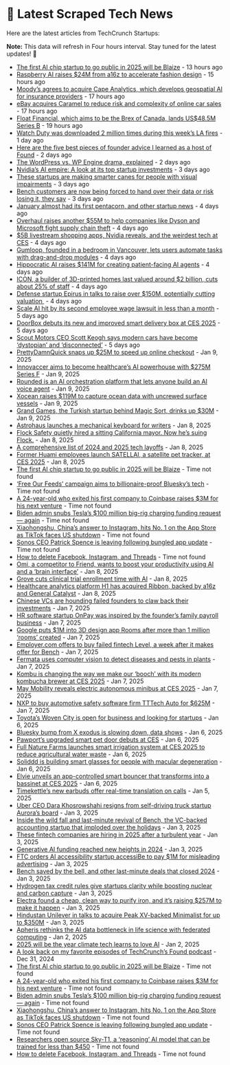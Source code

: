 
# 📰 Latest Scraped Tech News

Here are the latest articles from TechCrunch Startups:

**Note:** This data will refresh in Four hours interval. Stay tuned for the latest updates! 🔄
- [The first AI chip startup to go public in 2025 will be Blaize](https://techcrunch.com/2025/01/13/the-first-ai-chip-startup-to-go-public-in-2025-will-be-blaize/) - 13 hours ago
- [Raspberry AI raises $24M from a16z to accelerate fashion design](https://techcrunch.com/2025/01/13/raspberry-ai-raises-24m-from-a16z-to-accelerate-fashion-design/) - 15 hours ago
- [Moody’s agrees to acquire Cape Analytics, which develops geospatial AI for insurance providers](https://techcrunch.com/2025/01/13/moodys-agrees-to-acquire-cape-analytics-which-develops-geospatial-ai-for-insurance-providers/) - 17 hours ago
- [eBay acquires Caramel to reduce risk and complexity of online car sales](https://techcrunch.com/2025/01/13/ebay-acquires-caramel-to-reduce-risk-and-complexity-of-online-car-sales/) - 17 hours ago
- [Float Financial, which aims to be the Brex of Canada, lands US$48.5M Series B](https://techcrunch.com/2025/01/13/float-financial-which-aims-to-be-the-brex-of-canada-lands-us48-5m-series-b/) - 19 hours ago
- [Watch Duty was downloaded 2 million times during this week’s LA fires](https://techcrunch.com/2025/01/12/watch-duty-was-downloaded-2-million-times-during-this-weeks-la-fires/) - 1 day ago
- [Here are the five best pieces of founder advice I learned as a host of Found](https://techcrunch.com/2025/01/12/heres-the-five-best-pieces-of-founder-advice-i-learned-as-a-host-of-found/) - 2 days ago
- [The WordPress vs. WP Engine drama, explained](https://techcrunch.com/2025/01/12/wordpress-vs-wp-engine-drama-explained/) - 2 days ago
- [Nvidia’s AI empire: A look at its top startup investments](https://techcrunch.com/2025/01/11/nvidias-ai-empire-a-look-at-its-top-startup-investments/) - 3 days ago
- [These startups are making smarter canes for people with visual impairments](https://techcrunch.com/2025/01/10/these-startups-are-making-smarter-canes-for-people-with-visual-impairments/) - 3 days ago
- [Bench customers are now being forced to hand over their data or risk losing it, they say](https://techcrunch.com/2025/01/10/bench-customers-are-now-being-forced-to-hand-over-their-data-or-risk-losing-it-they-say/) - 3 days ago
- [January almost had its first pentacorn, and other startup news](https://techcrunch.com/2025/01/10/january-almost-had-its-first-pentacorn-and-other-startup-news/) - 4 days ago
- [Overhaul raises another $55M to help companies like Dyson and Microsoft fight supply chain theft](https://techcrunch.com/2025/01/10/overhaul-keeps-tabs-on-cargo-for-customers-like-microsoft-and-dyson/) - 4 days ago
- [$5B livestream shopping apps, Nvidia reveals, and the weirdest tech at CES](https://techcrunch.com/podcast/5b-livestream-shopping-apps-nvidia-reveals-and-the-weirdest-tech-at-ces/) - 4 days ago
- [Gumloop, founded in a bedroom in Vancouver, lets users automate tasks with drag-and-drop modules](https://techcrunch.com/2025/01/10/gumloop-founded-in-a-bedroom-in-vancouver-lets-users-automate-tasks-with-drag-and-drop-modules/) - 4 days ago
- [Hippocratic AI raises $141M for creating patient-facing AI agents](https://techcrunch.com/2025/01/09/hippocratic-ai-raises-141m-for-creating-patient-facing-ai-agents/) - 4 days ago
- [ICON, a builder of 3D-printed homes last valued around $2 billion, cuts about 25% of staff](https://techcrunch.com/2025/01/09/icon-a-builder-of-3d-printed-homes-last-valued-around-2-billion-cuts-about-25-of-staff/) - 4 days ago
- [Defense startup Epirus in talks to raise over $150M, potentially cutting valuation ](https://techcrunch.com/2025/01/09/defense-startup-epirus-in-talks-to-raise-over-150m-potentially-cutting-valuation/) - 4 days ago
- [Scale AI hit by its second employee wage lawsuit in less than a month](https://techcrunch.com/2025/01/09/scale-ai-hit-by-its-second-employee-wage-lawsuit-in-less-than-a-month/) - 5 days ago
- [DoorBox debuts its new and improved smart delivery box at CES 2025](https://techcrunch.com/2025/01/09/doorbox-debuts-its-new-and-improved-smart-delivery-box-at-ces-2025/) - 5 days ago
- [Scout Motors CEO Scott Keogh says modern cars have become ‘dystopian’ and ‘disconnected’](https://techcrunch.com/2025/01/09/scout-motors-ceo-scott-keogh-interview-ces-2025/) - 5 days ago
- [PrettyDamnQuick snaps up $25M to speed up online checkout](https://techcrunch.com/2025/01/09/prettydamnquick-snaps-up-25m-to-speed-up-online-checkout/) - Jan 9, 2025
- [Innovaccer aims to become healthcare’s AI powerhouse with $275M Series F](https://techcrunch.com/2025/01/09/innovaccer-aims-to-become-healthcares-ai-powerhouse-with-275m-series-f/) - Jan 9, 2025
- [Rounded is an AI orchestration platform that lets anyone build an AI voice agent](https://techcrunch.com/2025/01/09/rounded-is-an-ai-orchestration-platform-that-lets-anyone-build-an-ai-voice-agent/) - Jan 9, 2025
- [Xocean raises $119M to capture ocean data with uncrewed surface vessels](https://techcrunch.com/2025/01/09/xocean-raises-119m-to-capture-ocean-data-with-uncrewed-surface-vessels/) - Jan 9, 2025
- [Grand Games, the Turkish startup behind Magic Sort, drinks up $30M](https://techcrunch.com/2025/01/09/grand-games-the-turkish-gaming-startup-behind-pouring-game-magic-sort-drinks-up-30m/) - Jan 9, 2025
- [Astrohaus launches a mechanical keyboard for writers](https://techcrunch.com/2025/01/08/astrohaus-launches-a-mechanical-keyboard-for-writers/) - Jan 8, 2025
- [Flock Safety quietly hired a sitting California mayor. Now he’s suing Flock.](https://techcrunch.com/2025/01/08/flock-safety-quietly-hired-a-sitting-california-mayor-now-hes-suing-flock/) - Jan 8, 2025
- [A comprehensive list of 2024 and 2025 tech layoffs](https://techcrunch.com/2025/01/08/tech-layoffs-2024-list/) - Jan 8, 2025
- [Former Huami employees launch SATELLAI, a satellite pet tracker, at CES 2025](https://techcrunch.com/2025/01/08/former-huami-employees-launch-satellai-a-satellite-pet-tracker-at-ces-2025/) - Jan 8, 2025
- [The first AI chip startup to go public in 2025 will be Blaize](https://techcrunch.com/2025/01/13/the-first-ai-chip-startup-to-go-public-in-2025-will-be-blaize/) - Time not found
- [‘Free Our Feeds’ campaign aims to billionaire-proof Bluesky’s tech](https://techcrunch.com/2025/01/13/free-our-feeds-campaign-aims-to-billionaire-proof-blueskys-tech/) - Time not found
- [A 24-year-old who exited his first company to Coinbase raises $3M for his next venture](https://techcrunch.com/2025/01/13/a-24-year-old-who-exited-his-first-company-to-coinbase-raises-3m-for-his-next-venture/) - Time not found
- [Biden admin snubs Tesla’s $100 million big-rig charging funding request — again](https://techcrunch.com/2025/01/13/biden-admin-snubs-teslas-100-million-big-rig-charging-funding-request-again/) - Time not found
- [Xiaohongshu, China’s answer to Instagram, hits No. 1 on the App Store as TikTok faces US shutdown](https://techcrunch.com/2025/01/13/xiaohongshu-chinas-answer-to-instagram-hits-no-1-on-the-app-store-as-tiktok-faces-us-shutdown/) - Time not found
- [Sonos CEO Patrick Spence is leaving following bungled app update](https://techcrunch.com/2025/01/13/sonos-ceo-patrick-spence-is-leaving-following-app-update-disaster/) - Time not found
- [How to delete Facebook, Instagram, and Threads](https://techcrunch.com/2025/01/10/how-to-delete-facebook-instagram-and-threads/) - Time not found
- [Omi, a competitor to Friend, wants to boost your productivity using AI and a ‘brain interface’](https://techcrunch.com/2025/01/08/omi-a-competitor-to-friend-wants-to-boost-your-productivity-using-ai-and-a-brain-interface/) - Jan 8, 2025
- [Grove cuts clinical trial enrollment time with AI](https://techcrunch.com/2025/01/08/grove-cuts-clinical-trial-enrollment-time-with-ai/) - Jan 8, 2025
- [Healthcare analytics platform H1 has acquired Ribbon, backed by a16z and General Catalyst](https://techcrunch.com/2025/01/08/healthcare-analytics-platform-h1-has-acquired-ribbon-backed-by-a16z-and-general-catalyst/) - Jan 8, 2025
- [Chinese VCs are hounding failed founders to claw back their investments](https://techcrunch.com/2025/01/07/chinese-vcs-are-hounding-failed-founders-to-claw-back-their-investments/) - Jan 7, 2025
- [HR software startup OnPay was inspired by the founder’s family payroll business](https://techcrunch.com/2025/01/07/hr-software-startup-onpay-was-inspired-by-the-founders-family-payroll-business/) - Jan 7, 2025
- [Google puts $1M into 3D design app Rooms after more than 1 million ‘rooms’ created](https://techcrunch.com/2025/01/07/google-puts-1m-into-3d-design-app-rooms-after-more-than-1-million-rooms-created/) - Jan 7, 2025
- [Employer.com offers to buy failed fintech Level, a week after it makes offer for Bench](https://techcrunch.com/2025/01/07/employer-com-offers-to-buy-failed-fintech-level-a-week-after-it-makes-offer-for-bench/) - Jan 7, 2025
- [Fermata uses computer vision to detect diseases and pests in plants](https://techcrunch.com/2025/01/07/fermata-uses-computer-vision-to-detect-diseases-and-pests-in-plants/) - Jan 7, 2025
- [Kombu is changing the way we make our ‘booch’ with its modern kombucha brewer at CES 2025](https://techcrunch.com/2025/01/07/kombu-is-changing-the-way-we-make-our-booch-with-its-modern-kombucha-brewer-at-ces-2025/) - Jan 7, 2025
- [May Mobility reveals electric autonomous minibus at CES 2025](https://techcrunch.com/2025/01/07/may-mobility-reveals-electric-autonomous-minibus-at-ces-2025/) - Jan 7, 2025
- [NXP to buy automotive safety software firm TTTech Auto for $625M](https://techcrunch.com/2025/01/07/nxp-to-buy-automotive-safety-software-firm-tttech-auto-for-625m/) - Jan 7, 2025
- [Toyota’s Woven City is open for business and looking for startups](https://techcrunch.com/2025/01/06/toyotas-woven-city-is-open-for-business-and-looking-for-startups/) - Jan 6, 2025
- [Bluesky bump from X exodus is slowing down, data shows](https://techcrunch.com/2025/01/06/bluesky-bump-from-x-exodus-is-slowing-down-data-shows/) - Jan 6, 2025
- [Pawport’s upgraded smart pet door debuts at CES](https://techcrunch.com/2025/01/06/pawports-upgraded-smart-pet-door-debuts-at-ces/) - Jan 6, 2025
- [Full Nature Farms launches smart irrigation system at CES 2025 to reduce agricultural water waste](https://techcrunch.com/2025/01/06/full-nature-farms-launches-smart-irrigation-system-at-ces-2025-to-reduce-agricultural-water-waste/) - Jan 6, 2025
- [Soliddd is building smart glasses for people with macular degeneration](https://techcrunch.com/2025/01/06/soliddd-is-building-smart-glasses-for-people-with-macular-degeneration/) - Jan 6, 2025
- [Elvie unveils an app-controlled smart bouncer that transforms into a bassinet at CES 2025](https://techcrunch.com/2025/01/06/elvie-unveils-an-app-controlled-smart-bouncer-that-transforms-into-a-bassinet-at-ces-2025/) - Jan 6, 2025
- [Timekettle’s new earbuds offer real-time translation on calls](https://techcrunch.com/2025/01/05/timekettles-new-earbuds-offer-real-time-translation-on-calls/) - Jan 5, 2025
- [Uber CEO Dara Khosrowshahi resigns from self-driving truck startup Aurora’s board](https://techcrunch.com/2025/01/03/uber-ceo-dara-khosrowshahi-resigns-from-self-driving-truck-startup-auroras-board/) - Jan 3, 2025
- [Inside the wild fall and last-minute revival of Bench, the VC-backed accounting startup that imploded over the holidays](https://techcrunch.com/2025/01/03/inside-the-wild-fall-and-last-minute-revival-of-bench-the-vc-backed-accounting-startup-that-imploded-over-the-holidays/) - Jan 3, 2025
- [These fintech companies are hiring in 2025 after a turbulent year](https://techcrunch.com/2025/01/03/these-fintech-companies-are-hiring-in-2025-after-a-turbulent-year/) - Jan 3, 2025
- [Generative AI funding reached new heights in 2024](https://techcrunch.com/2025/01/03/generative-ai-funding-reached-new-heights-in-2024/) - Jan 3, 2025
- [FTC orders AI accessibility startup accessiBe to pay $1M for misleading advertising](https://techcrunch.com/2025/01/03/ftc-orders-ai-accessibility-startup-accessibe-to-pay-1m-for-misleading-advertising/) - Jan 3, 2025
- [Bench saved by the bell, and other last-minute deals that closed 2024](https://techcrunch.com/2025/01/03/bench-saved-by-the-bell-and-other-last-minute-deals-that-closed-2024/) - Jan 3, 2025
- [Hydrogen tax credit rules give startups clarity while boosting nuclear and carbon capture](https://techcrunch.com/2025/01/03/hydrogen-tax-credit-rules-give-startups-clarity-while-boosting-nuclear-and-carbon-capture/) - Jan 3, 2025
- [Electra found a cheap, clean way to purify iron, and it’s raising $257M to make it happen](https://techcrunch.com/2025/01/03/electra-found-a-cheap-clean-way-to-purify-iron-and-its-raising-257m-to-make-it-happen/) - Jan 3, 2025
- [Hindustan Unilever in talks to acquire Peak XV-backed Minimalist for up to $350M](https://techcrunch.com/2025/01/03/hindustan-unilever-minimalist-acquisition/) - Jan 3, 2025
- [Apheris rethinks the AI data bottleneck in life science with federated computing](https://techcrunch.com/2025/01/02/apheris-rethinks-the-ai-data-bottleneck-in-life-science-with-federated-computing/) - Jan 2, 2025
- [2025 will be the year climate tech learns to love AI](https://techcrunch.com/2025/01/02/2025-will-be-the-year-climate-tech-learns-to-love-ai/) - Jan 2, 2025
- [A look back on my favorite episodes of TechCrunch’s Found podcast](https://techcrunch.com/2024/12/31/a-look-back-on-my-favorite-episodes-of-techcrunchs-found-podcast/) - Dec 31, 2024
- [The first AI chip startup to go public in 2025 will be Blaize](https://techcrunch.com/2025/01/13/the-first-ai-chip-startup-to-go-public-in-2025-will-be-blaize/) - Time not found
- [A 24-year-old who exited his first company to Coinbase raises $3M for his next venture](https://techcrunch.com/2025/01/13/a-24-year-old-who-exited-his-first-company-to-coinbase-raises-3m-for-his-next-venture/) - Time not found
- [Biden admin snubs Tesla’s $100 million big-rig charging funding request — again](https://techcrunch.com/2025/01/13/biden-admin-snubs-teslas-100-million-big-rig-charging-funding-request-again/) - Time not found
- [Xiaohongshu, China’s answer to Instagram, hits No. 1 on the App Store as TikTok faces US shutdown](https://techcrunch.com/2025/01/13/xiaohongshu-chinas-answer-to-instagram-hits-no-1-on-the-app-store-as-tiktok-faces-us-shutdown/) - Time not found
- [Sonos CEO Patrick Spence is leaving following bungled app update](https://techcrunch.com/2025/01/13/sonos-ceo-patrick-spence-is-leaving-following-app-update-disaster/) - Time not found
- [Researchers open source Sky-T1, a ‘reasoning’ AI model that can be trained for less than $450](https://techcrunch.com/2025/01/11/researchers-open-source-sky-t1-a-reasoning-ai-model-that-can-be-trained-for-less-than-450/) - Time not found
- [How to delete Facebook, Instagram, and Threads](https://techcrunch.com/2025/01/10/how-to-delete-facebook-instagram-and-threads/) - Time not found